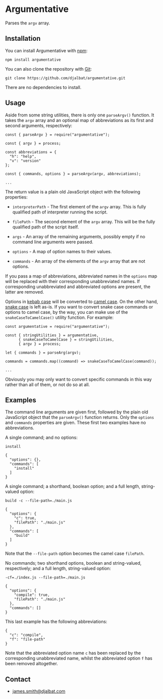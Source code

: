 # Argumentative

Parses the `argv` array.

## Installation

You can install Argumentative with [npm](https://www.npmjs.com/):

    npm install argumentative

You can also clone the repository with [Git](https://git-scm.com/):

    git clone https://github.com/djalbat/argumentative.git

There are no dependencies to install.

## Usage

Aside from some string utilities, there is only one `parseArgv()` function. It takes the `argv` array and an optional map of abbreviations as its first and second arguments, respectively:

```
const { parseArgv } = require("argumentative");

const { argv } = process;

const abbreviations = {
  "h": "help",
  "v": "version"
};

const { commands, options } = parseArgv(argv, abbreviations);

...
```

The return value is a plain old JavaScript object with the following properties:

* `interpreterPath` - The first element of the `argv` array. This is fully qualified path of interpreter running the script.

* `filePath` - The second element of the `argv` array. This will be the fully qualified path of the script itself.

* `args` - An array of the remaining arguments, possibly empty if no command line arguments were passed.

* `options` - A map of option names to their values.

* `commands` - An array of the elements of the `argv` array that are not options.

If you pass a map of abbreviations, abbreviated names in the `options` map will be replaced with their corresponding unabbreviated names. If corresponding unabbreviated and abbreviated options are present, the latter are removed.

Options in [kebab case](https://wiki.c2.com/?KebabCase) will be converted to [camel case](https://wiki.c2.com/?CamelCase). On the other hand, [snake case](https://en.wikipedia.org/wiki/Snake_case) is left as-is. If you want to convert snake case commands or options to camel case, by the way, you can make use of the `snakeCaseToCamelCase()` utility function. For example:

```
const argumentative = require("argumentative");

const { stringUtilities } = argumentative,
      { snakeCaseToCamelCase } = stringUtilities,
      { argv } = process;

let { commands } = parseArg(argv);

commands = commands.map((command) => snakeCaseToCamelCase(command));

...
```
Obviously you may only want to convert specific commands in this way rather than all of them, or not do so at all.

## Examples

The command line arguments are given first, followed by the plain old JavaScript object that the `parseArgv()` function returns. Only the `options` and `commands` properties are given. These first two examples have no abbreviations.

A single command; and no options:

```
install
```
```
{
  "options": {},
  "commands": [
    "install"
  ]
}
```

A single command; a shorthand, boolean option; and a full length, string-valued option:
```
build -c --file-path=./main.js
```
```
{
  "options": {
    "c": true,
    "filePath": "./main.js"
  },
  "commands": [
    "build"
  ]
}
```
Note that the `--file-path` option becomes the camel case `filePath`.

No commands; two shorthand options, boolean and string-valued, respectively; and a full length, string-valued option:
```
-cf=./index.js --file-path=./main.js
```
```
{
  "options": {
    "compile": true,
    "filePath": "./main.js"
  },
  "commands": []
}
```
This last example has the following abbreviations:

```
{
  "c": "compile",
  "f": "file-path"
}
```
Note that the abbreviated option name `c` has been replaced by the corresponding unabbreviated name, whilst the abbreviated option `f` has been removed altogether.

## Contact

- james.smith@djalbat.com
